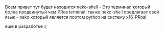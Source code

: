 Всем привет тут будет находится neko-shell - Это терминал который более продвинутый чем PRos terminal!
также neko-shell предлагает свой язык - neko который является портом python на систему x16-PRos!


ещё в разработке :(
